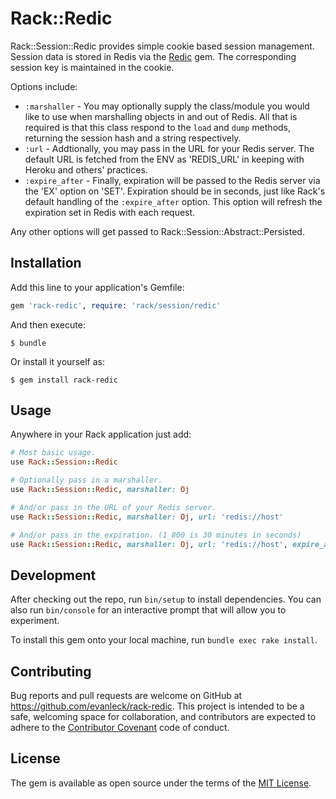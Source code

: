 # Rack::Redic

Rack::Session::Redic provides simple cookie based session management. Session data is stored in Redis via the [Redic](https://github.com/amakawa/redic) gem. The corresponding session key is maintained in the cookie.

Options include:

- `:marshaller` - You may optionally supply the class/module you would like to use when marshalling objects in and out of Redis. All that is required is that this class respond to the  `load` and `dump` methods, returning the session hash and a string respectively.
- `:url` - Addtionally, you may pass in the URL for your Redis server. The default URL is fetched from the ENV as 'REDIS_URL' in keeping with Heroku and others' practices.
- `:expire_after` - Finally, expiration will be passed to the Redis server via the 'EX' option on 'SET'. Expiration should be in seconds, just like Rack's default handling of the `:expire_after` option. This option will refresh the expiration set in Redis with each request.

Any other options will get passed to Rack::Session::Abstract::Persisted.


## Installation

Add this line to your application's Gemfile:

```ruby
gem 'rack-redic', require: 'rack/session/redic'
```

And then execute:

    $ bundle

Or install it yourself as:

    $ gem install rack-redic


## Usage

Anywhere in your Rack application just add:

```ruby
# Most basic usage.
use Rack::Session::Redic

# Optionally pass in a marshaller.
use Rack::Session::Redic, marshaller: Oj

# And/or pass in the URL of your Redis server.
use Rack::Session::Redic, marshaller: Oj, url: 'redis://host'

# And/or pass in the expiration. (1_800 is 30 minutes in seconds)
use Rack::Session::Redic, marshaller: Oj, url: 'redis://host', expire_after: 1_800
```


## Development

After checking out the repo, run `bin/setup` to install dependencies. You can also run `bin/console` for an interactive prompt that will allow you to experiment.

To install this gem onto your local machine, run `bundle exec rake install`.


## Contributing

Bug reports and pull requests are welcome on GitHub at https://github.com/evanleck/rack-redic. This project is intended to be a safe, welcoming space for collaboration, and contributors are expected to adhere to the [Contributor Covenant](http://contributor-covenant.org) code of conduct.


## License

The gem is available as open source under the terms of the [MIT License](http://opensource.org/licenses/MIT).

